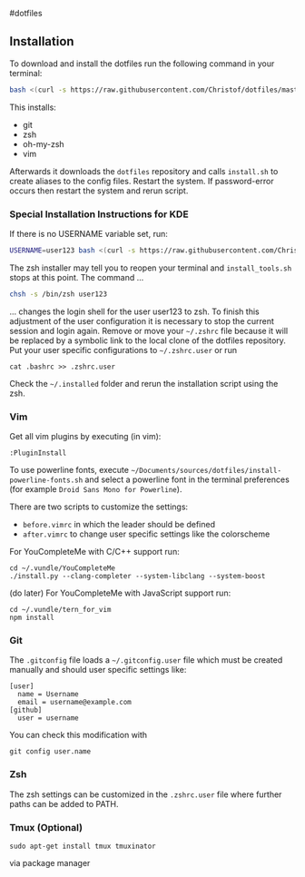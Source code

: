 #dotfiles
## Installation
To download and install the dotfiles run the following command in your terminal:
```sh
bash <(curl -s https://raw.githubusercontent.com/Christof/dotfiles/master/install_tools.sh)
```

This installs:
- git
- zsh
- oh-my-zsh
- vim

Afterwards it downloads the `dotfiles` repository and calls `install.sh` to create aliases to the config files. Restart the system.
If password-error occurs then restart the system and rerun script. 

### Special Installation Instructions for KDE
If there is no USERNAME variable set, run:
```sh
USERNAME=user123 bash <(curl -s https://raw.githubusercontent.com/Christof/dotfiles/master/install_tools.sh)
```
The zsh installer may tell you to reopen your terminal and `install_tools.sh` stops at this point. The command ...
```sh
chsh -s /bin/zsh user123
```
... changes the login shell for the user user123 to zsh. To finish this adjustment of the user configuration it is necessary to stop the current session and login again. Remove or move your `~/.zshrc` file because it will be replaced by a symbolic link to the local clone of the dotfiles repository. Put your user specific configurations to `~/.zshrc.user` or run
```
cat .bashrc >> .zshrc.user
```

Check the `~/.installed` folder and rerun the installation script using the zsh. 

### Vim
Get all vim plugins by executing (in vim):
```
:PluginInstall
```

To use powerline fonts, execute `~/Documents/sources/dotfiles/install-powerline-fonts.sh` and
select a powerline font in the terminal preferences (for example
`Droid Sans Mono for Powerline`).


There are two scripts to customize the settings:
 - `before.vimrc` in which the leader should be defined
 - `after.vimrc` to change user specific settings like the colorscheme


For YouCompleteMe with C/C++ support run:
```
cd ~/.vundle/YouCompleteMe
./install.py --clang-completer --system-libclang --system-boost
```

(do later)
For YouCompleteMe with JavaScript support run:
```
cd ~/.vundle/tern_for_vim
npm install
```

### Git
The `.gitconfig` file loads a `~/.gitconfig.user` file which must 
be created manually and should user specific settings like:
```
[user]
  name = Username
  email = username@example.com
[github]
  user = username
```
You can check this modification with
```
git config user.name
```

### Zsh
The zsh settings can be customized in the `.zshrc.user` file
where further paths can be added to PATH.

### Tmux (Optional)
```
sudo apt-get install tmux tmuxinator 
```
via package manager
